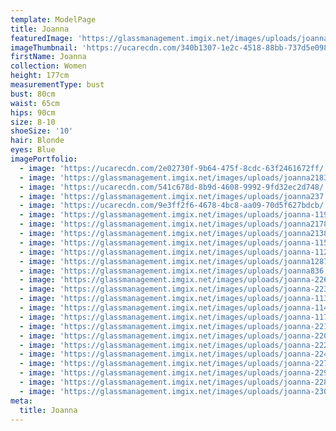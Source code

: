 ```yaml
---
template: ModelPage
title: Joanna
featuredImage: 'https://glassmanagement.imgix.net/images/uploads/joanna-111.jpg'
imageThumbnail: 'https://ucarecdn.com/340b1307-1e2c-4518-88bb-737d5e09805f/'
firstName: Joanna
collection: Women
height: 177cm
measurementType: bust
bust: 80cm
waist: 65cm
hips: 90cm
size: 8-10
shoeSize: '10'
hair: Blonde
eyes: Blue
imagePortfolio:
  - image: 'https://ucarecdn.com/2e02730f-9b64-475f-8cdc-63f2461672ff/'
  - image: 'https://glassmanagement.imgix.net/images/uploads/joanna21837.jpg'
  - image: 'https://ucarecdn.com/541c678d-8b9d-4608-9992-9fd32ec2d748/'
  - image: 'https://glassmanagement.imgix.net/images/uploads/joanna237.jpg'
  - image: 'https://ucarecdn.com/9e3ff2f6-4678-4bc8-aa09-70d5f627bdcb/'
  - image: 'https://glassmanagement.imgix.net/images/uploads/joanna-119.jpg'
  - image: 'https://glassmanagement.imgix.net/images/uploads/joanna21783.jpg'
  - image: 'https://glassmanagement.imgix.net/images/uploads/joanna2138.jpg'
  - image: 'https://glassmanagement.imgix.net/images/uploads/joanna-115.jpg'
  - image: 'https://glassmanagement.imgix.net/images/uploads/joanna-112.jpg'
  - image: 'https://glassmanagement.imgix.net/images/uploads/joanna128763.jpg'
  - image: 'https://glassmanagement.imgix.net/images/uploads/joanna836.jpg'
  - image: 'https://glassmanagement.imgix.net/images/uploads/joanna-226.jpg'
  - image: 'https://glassmanagement.imgix.net/images/uploads/joanna-223.jpg'
  - image: 'https://glassmanagement.imgix.net/images/uploads/joanna-113.jpg'
  - image: 'https://glassmanagement.imgix.net/images/uploads/joanna-114.jpg'
  - image: 'https://glassmanagement.imgix.net/images/uploads/joanna-117.jpg'
  - image: 'https://glassmanagement.imgix.net/images/uploads/joanna-221.jpg'
  - image: 'https://glassmanagement.imgix.net/images/uploads/joanna-220.jpg'
  - image: 'https://glassmanagement.imgix.net/images/uploads/joanna-222.jpg'
  - image: 'https://glassmanagement.imgix.net/images/uploads/joanna-224.jpg'
  - image: 'https://glassmanagement.imgix.net/images/uploads/joanna-227.jpg'
  - image: 'https://glassmanagement.imgix.net/images/uploads/joanna-229.jpg'
  - image: 'https://glassmanagement.imgix.net/images/uploads/joanna-228.jpg'
  - image: 'https://glassmanagement.imgix.net/images/uploads/joanna-230.jpg'
meta:
  title: Joanna
---
```


